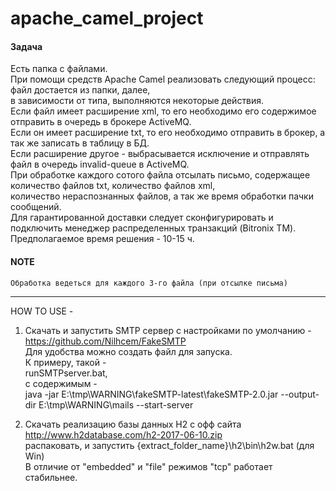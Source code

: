 
# apache_camel_project  

#### Задача   
Есть папка с файлами.    
При помощи средств Apache Camel реализовать следующий процесс:   
файл достается из папки, далее,    
в зависимости от типа, выполняются некоторые действия.    
Если файл имеет расширение xml, то его необходимо его содержимое отправить в очередь в брокере ActiveMQ.    
Если он имеет расширение txt, то его необходимо отправить в брокер, а так же записать в таблицу в БД.    
Если расширение другое - выбрасывается исключение и отправлять файл в очередь invalid-queue в ActiveMQ.    
При обработке каждого сотого файла отсылать письмо, содержащее количество файлов txt, количество файлов xml,    
количество нераспознанных файлов, а так же время обработки пачки сообщений.    
Для гарантированной доставки следует сконфигурировать и подключить менеджер распределенных транзакций (Bitronix TM).    
Предполагаемое время решения - 10-15 ч.  

#### NOTE  
    Обработка ведеться для каждого 3-го файла (при отсылке письма)  
    
-----------------------------------------------
HOW TO USE -  

1) Скачать и запустить SMTP сервер c настройками по умолчанию -  
https://github.com/Nilhcem/FakeSMTP  
Для удобства можно создать файл для запуска.  
К примеру, такой -   
runSMTPserver.bat,  
с содержимым -  
java -jar E:\tmp\WARNING\fakeSMTP-latest\fakeSMTP-2.0.jar --output-dir E:\tmp\WARNING\mails --start-server   

2) Скачать реализацию базы данных H2 с офф сайта  
http://www.h2database.com/h2-2017-06-10.zip  
распаковать, и запустить {extract_folder_name}\h2\bin\h2w.bat (для Win)  
В отличие от "embedded" и "file" режимов "tcp" работает стабильнее.  




